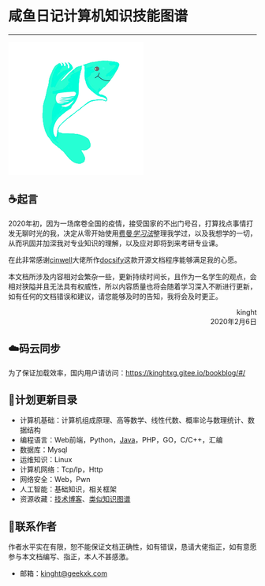 # 咸鱼日记计算机知识技能图谱

------

![image-20200301221641302](README.assets/image-20200301221641302.png)

## ☕起言

2020年初，因为一场席卷全国的疫情，接受国家的不出门号召，打算找点事情打发无聊时光的我，决定从零开始使用[费曼*学习法*](http://www.baidu.com/link?url=z0V5UmC8ZVovkUU8pned2pJLHr-XUwXaio7g_4w0pM-sB84z13OxXkJlAMOKqg_Ll_2HP8m6Aq1QAKXg80gKaa)整理我学过，以及我想学的一切，从而巩固并加深我对专业知识的理解，以及应对即将到来考研专业课。

在此非常感谢[cinwell](https://www.zhihu.com/people/cinwell)大佬所作[docsify](https://docsify.js.org/#/)这款开源文档程序能够满足我的心愿。

本文档所涉及内容相对会繁杂一些，更新持续时间长，且作为一名学生的观点，会相对狭隘并且无法具有权威性，所以内容质量也将会随着学习深入不断进行更新，如有任何的文档错误和建议，请您能够及时的告知，我将会及时更正。

<div style="text-align:right">kinght</div>
<div style="text-align:right">2020年2月6日</div>


## ☁️码云同步

为了保证加载效率，国内用户请访问：https://kinghtxg.gitee.io/bookblog/#/



## 💾计划更新目录

- 计算机基础：计算机组成原理、高等数学、线性代数、概率论与数理统计、数据结构
- 编程语言：Web前端，Python，[Java](programming/Java)，PHP，GO，C/C++，汇编
- 数据库：Mysql
- 运维知识：Linux
- 计算机网络：Tcp/Ip，Http
- 网络安全：Web，Pwn
- 人工智能：基础知识，相关框架
- 资源收藏：[技术博客](Resources/blog)、[类似知识图谱](Resources/Atlas)



## 📡联系作者

作者水平实在有限，恕不能保证文档正确性，如有错误，恳请大佬指正，如有意愿参与本文档编写、指正，本人不甚感激。

- 邮箱：kinght@geekxk.com

